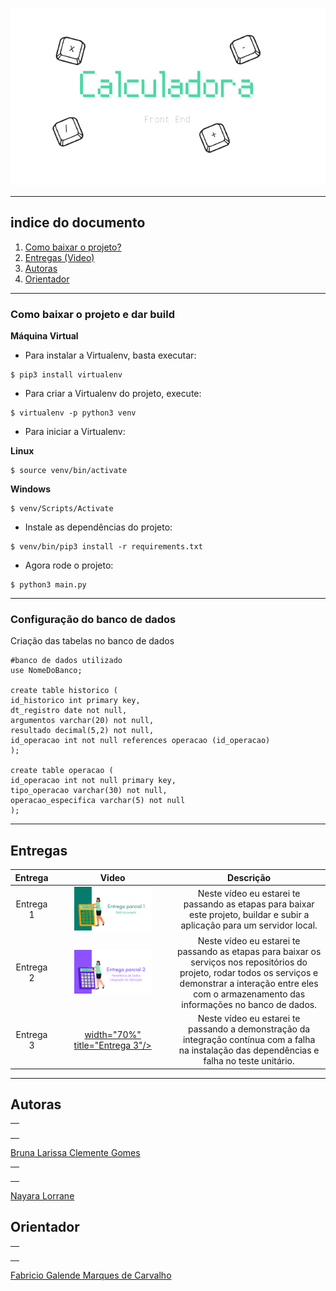 <p align="center">

  <img src="https://github.com/Trabalhos-Fatec/Calculadora-FrontEnd/blob/main/Repository%20Images/Calculadora-Banner.png" alt="banner do projeto calculadora">
  
</p>

*******

## indice do documento

 1. [Como baixar o projeto?](#build) <br>
 2. [Entregas (Video)](#send1) <br>
 3. [Autoras](#author)
 4. [Orientador](#teacher)

-------------------------------------------------------
<div id='build'/>  

### Como baixar o projeto e dar build

**Máquina Virtual**

- Para instalar a Virtualenv, basta executar:

```
$ pip3 install virtualenv
```

- Para criar a Virtualenv do projeto, execute:

```
$ virtualenv -p python3 venv
```

- Para iniciar a Virtualenv:

**Linux**

```
$ source venv/bin/activate
```

**Windows**

```
$ venv/Scripts/Activate
```


- Instale as dependências do projeto:
```
$ venv/bin/pip3 install -r requirements.txt
```

- Agora rode o projeto:
```
$ python3 main.py
```

-------------------------------------------------------

### Configuração do banco de dados

Criação das tabelas no banco de dados

```
#banco de dados utilizado
use NomeDoBanco;

create table historico (
id_historico int primary key,
dt_registro date not null,
argumentos varchar(20) not null,
resultado decimal(5,2) not null,
id_operacao int not null references operacao (id_operacao)
);

create table operacao (
id_operacao int not null primary key,
tipo_operacao varchar(30) not null,
operacao_especifica varchar(5) not null
);
```
  --------------------------
 
 ## Entregas

 <div id='send1'/>  

|  Entrega  | Video   |      Descrição      |
|:----------:|:----------:|:-------------:|
 Entrega 1 | <a href="https://youtu.be/LmJKxIrqFBw" target="_blank"><img src="https://github.com/Trabalhos-Fatec/Calculadora-FrontEnd/blob/main/Repository%20Images/Capa-video1.png"  width="70%" title="Entrega 1"/></a> |  Neste vídeo eu estarei te passando as etapas para baixar este projeto, buildar e subir a aplicação para um servidor local.|
 Entrega 2| <a href="" target="_blank"><img src="https://github.com/Trabalhos-Fatec/Calculadora-FrontEnd/blob/main/Repository%20Images/Capa-video2.png"  width="70%" title="Entrega 2"/></a> |    Neste vídeo eu estarei te passando as etapas para baixar os serviços nos repositórios do projeto, rodar todos os serviços e demonstrar a interação entre eles com o armazenamento das informações no banco de dados.   |
 Entrega 3| <a href="https://www.youtube.com/watch?v=qsWQxMBulh0" target="_blank">  width="70%" title="Entrega 3"/></a> |    Neste vídeo eu estarei te passando a demonstração da integração contínua com a falha na instalação das dependências e falha no teste unitário.   |


  --------------------------

<div id='author'/>  
 
  ## Autoras
<table>
  <tr>
    <td align="center"><a href="https://github.com/littlebru"><img src="https://avatars3.githubusercontent.com/u/41810923?s=460&u=c2196ec3a4f76218d7b11bb2a9cf025d2d2e9fdc&v=4" width="70px;" alt="" title="Olha eu ai"/></td>
 </tr>
</table>
 
[Bruna Larissa Clemente Gomes](https://github.com/littlebru)<br>

<table>
  <tr>
    <td align="center"><a href="https://github.com/nayaralorrane"><img src="https://avatars.githubusercontent.com/u/59921213?v=4" width="70px;" alt="" title="Olha eu ai"/></td>
 </tr>
</table>
 
[Nayara Lorrane](https://github.com/nayaralorrane)<br>

 <div id='teacher'/>  

## Orientador
<table>
  <tr>
    <td align="center"><a href="https://github.com/prof-fabriciogmc"><img src="https://avatars.githubusercontent.com/u/31361161?v=4" width="70px;" alt="" title="Mestre Masanori"/></td>
  </tr>
</table>

 [Fabricio Galende Marques de Carvalho](https://github.com/prof-fabriciogmc)

